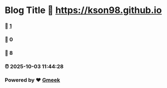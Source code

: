 # Blog Title :link: https://kson98.github.io 
### :page_facing_up: [1](https://kson98.github.io/tag.html) 
### :speech_balloon: 0 
### :hibiscus: 8 
### :alarm_clock: 2025-10-03 11:44:28 
### Powered by :heart: [Gmeek](https://github.com/Meekdai/Gmeek)
